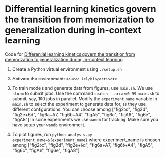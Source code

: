 # Differential learning kinetics govern the transition from memorization to generalization during in-context learning
Code for [Differential learning kinetics govern the transition from memorization to generalization during in-context learning](https://arxiv.org/abs/2412.00104)

1. Create a Python virtual environment using `./setup.sh`
2. Activate the environment: `source icl/bin/activate` 
3. To train models and generate data from figures, use `main.sh`.
     We use `slurm` to submit jobs. Use the command `sbatch --array=0-99 main.sh` to submit, say, 100 jobs in parallel.
     Modify the `experiment_name` variable in `main.sh` to select the experiment to generate data for, as they use different configurations. You can choose among ["fig2bc", "fig2d", "fig2e+6d", "fig6a+A7, "fig6b+A4", "figA5", "fig6c", "figA6", "fig6e", "figA8"]
     In some experiments we use `wandb` for tracking. Make sure you have setup your `wandb` environment.
     
4. To plot figures, run `python analysis.py --experiment_name=${experiment_name}` where experiment_name is chosen among ["fig2bc", "fig2d", "fig2e+6d", "fig6a+A7, "fig6b+A4", "figA5", "fig6c", "figA6", "fig6e", "figA8"]